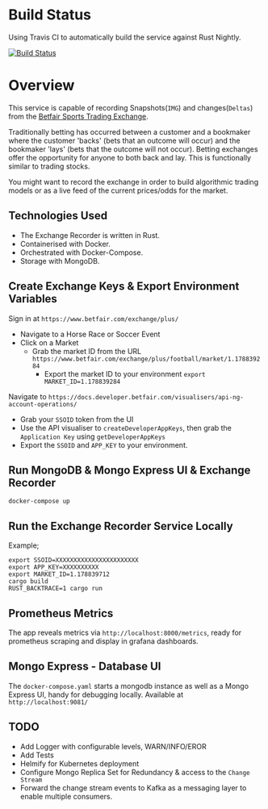 # Build Status

Using Travis CI to automatically build the service against Rust Nightly. 

[![Build Status](https://travis-ci.com/sean-halpin/betfair_stream_api_rust.svg?branch=master)](https://travis-ci.com/sean-halpin/betfair_stream_api_rust)

# Overview

This service is capable of recording Snapshots(`IMG`) and changes(`Deltas`) from the [Betfair Sports Trading Exchange](https://www.betfair.com/exchange/plus/).

Traditionally betting has occurred between a customer and a bookmaker where the customer 'backs' (bets that an outcome will occur) and the bookmaker 'lays' (bets that the outcome will not occur). Betting exchanges offer the opportunity for anyone to both back and lay. This is functionally similar to trading stocks. 

You might want to record the exchange in order to build algorithmic trading models or as a live feed of the current prices/odds for the market. 

## Technologies Used

- The Exchange Recorder is written in Rust.
- Containerised with Docker. 
- Orchestrated with Docker-Compose.
- Storage with MongoDB.

## Create Exchange Keys & Export Environment Variables

Sign in at `https://www.betfair.com/exchange/plus/`
 - Navigate to a Horse Race or Soccer Event 
 - Click on a Market
   - Grab the market ID from the URL `https://www.betfair.com/exchange/plus/football/market/1.178839284` 
     - Export the market ID to your environment `export MARKET_ID=1.178839284`
  
Navigate to `https://docs.developer.betfair.com/visualisers/api-ng-account-operations/`
 - Grab your `SSOID` token from the UI
 - Use the API visualiser to `createDeveloperAppKeys`, then grab the `Application Key` using `getDeveloperAppKeys`
 - Export the `SSOID` and `APP_KEY` to your environment. 

## Run MongoDB & Mongo Express UI & Exchange Recorder

```
docker-compose up 
```

## Run the Exchange Recorder Service Locally

Example;
```
export SSOID=XXXXXXXXXXXXXXXXXXXXXXX
export APP_KEY=XXXXXXXXXX
export MARKET_ID=1.178839712
cargo build
RUST_BACKTRACE=1 cargo run
```

## Prometheus Metrics

The app reveals metrics via `http://localhost:8000/metrics`, ready for prometheus scraping and display in grafana dashboards. 

## Mongo Express - Database UI

The `docker-compose.yaml` starts a mongodb instance as well as a Mongo Express UI, handy for debugging locally.
Available at `http://localhost:9081/`

## TODO

- Add Logger with configurable levels, WARN/INFO/EROR
- Add Tests
- Helmify for Kubernetes deployment
- Configure Mongo Replica Set for Redundancy & access to the `Change Stream`
- Forward the change stream events to Kafka as a messaging layer to enable multiple consumers.
